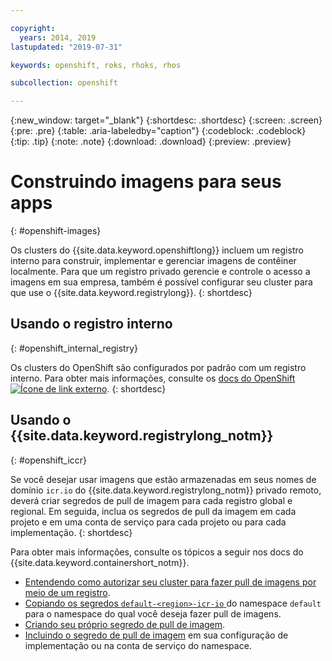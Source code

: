 ```yaml
---

copyright:
  years: 2014, 2019
lastupdated: "2019-07-31"

keywords: openshift, roks, rhoks, rhos

subcollection: openshift

---
```


{:new_window: target="_blank"}
{:shortdesc: .shortdesc}
{:screen: .screen}
{:pre: .pre}
{:table: .aria-labeledby="caption"}
{:codeblock: .codeblock}
{:tip: .tip}
{:note: .note}
{:download: .download}
{:preview: .preview}

# Construindo imagens para seus apps 
{: #openshift-images}

Os clusters do {{site.data.keyword.openshiftlong}} incluem um registro interno para construir, implementar e gerenciar imagens de contêiner localmente. Para que um registro privado gerencie e controle o acesso a imagens em sua empresa, também é possível configurar seu cluster para que use o {{site.data.keyword.registrylong}}.
{: shortdesc}

## Usando o registro interno
{: #openshift_internal_registry}

Os clusters do OpenShift são configurados por padrão com um registro interno. Para obter mais informações, consulte os [docs do OpenShift ![Ícone de link externo](../icons/launch-glyph.svg "Ícone de link externo")](https://docs.openshift.com/container-platform/3.11/install_config/registry/index.html#install-config-registry-overview).
{: shortdesc}

## Usando o {{site.data.keyword.registrylong_notm}}
{: #openshift_iccr}

Se você desejar usar imagens que estão armazenadas em seus nomes de domínio `icr.io` do {{site.data.keyword.registrylong_notm}} privado remoto, deverá criar segredos de pull de imagem para cada registro global e regional. Em seguida, inclua os segredos de pull da imagem em cada projeto e em uma conta de serviço para cada projeto ou para cada implementação.
{: shortdesc}

Para obter mais informações, consulte os tópicos a seguir nos docs do {{site.data.keyword.containershort_notm}}.
* [Entendendo como autorizar seu cluster para fazer pull de imagens por meio de um registro](/docs/containers?topic=containers-images#cluster_registry_auth).
* [Copiando os segredos `default-<region>-icr-io` ](/docs/containers?topic=containers-images#copy_imagePullSecret) do namespace `default` para o namespace do qual você deseja fazer pull de imagens.
* [Criando seu próprio segredo de pull de imagem](/docs/containers?topic=containers-images#other_registry_accounts).
* [Incluindo o segredo de pull de imagem](/docs/containers?topic=containers-images#use_imagePullSecret) em sua configuração de implementação ou na conta de serviço do namespace.
